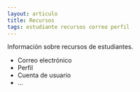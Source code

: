 ```yaml
---
layout: articulo
title: Recursos
tags: estudiante recursos correo perfil
---
```


Información sobre recursos de estudiantes.

- Correo electrónico
- Perfil
- Cuenta de usuario
- ...
